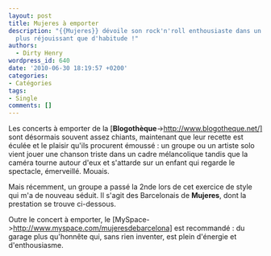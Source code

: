 ```yaml
---
layout: post
title: Mujeres à emporter
description: "{{Mujeres}} dévoile son rock'n'roll enthousiaste dans un concert à emporter
  plus réjouissant que d'habitude !"
authors:
  - Dirty Henry
wordpress_id: 640
date: '2010-06-30 18:19:57 +0200'
categories:
- Catégories
tags:
- Single
comments: []
---
```

Les concerts à emporter de la [__Blogothèque__->http://www.blogotheque.net/] sont désormais souvent assez chiants, maintenant que leur recette est éculée et le plaisir qu'ils procurent émoussé : un groupe ou un artiste solo vient jouer une chanson triste dans un cadre mélancolique tandis que la caméra tourne autour d'eux et s'attarde sur un enfant qui regarde le spectacle, émerveillé. Mouais.

Mais récemment, un groupe a passé la 2nde lors de cet exercice de style qui m'a de nouveau séduit. Il s'agit des Barcelonais de __Mujeres__, dont la prestation se trouve ci-dessous. 

Outre le concert à emporter, le [MySpace->http://www.myspace.com/mujeresdebarcelona] est recommandé : du garage plus qu'honnête qui, sans rien inventer, est plein d'énergie et d'enthousiasme.

<object width="500" height="281"><param name="allowfullscreen" value="true" /><param name="allowscriptaccess" value="always" /><param name="movie" value="http://vimeo.com/moogaloop.swf?clip_id=12526086&server=vimeo.com&show_title=1&show_byline=0&show_portrait=0&color=00adef&fullscreen=1" /><embed src="http://vimeo.com/moogaloop.swf?clip_id=12526086&server=vimeo.com&show_title=1&show_byline=0&show_portrait=0&color=00adef&fullscreen=1" type="application/x-shockwave-flash" allowfullscreen="true" allowscriptaccess="always" width="500" height="281"></embed></object>
